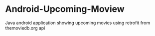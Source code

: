 # Android-Upcoming-Moview
Java android application showing upcoming movies using retrofit from themoviedb.org api
